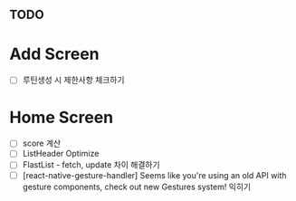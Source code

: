 ## TODO

# Add Screen

- [ ] 루틴생성 시 제한사항 체크하기

# Home Screen

- [ ] score 계산
- [ ] ListHeader Optimize
- [ ] FlastList - fetch, update 차이 해결하기
- [ ] [react-native-gesture-handler] Seems like you're using an old API with gesture components, check out new Gestures system! 익히기
